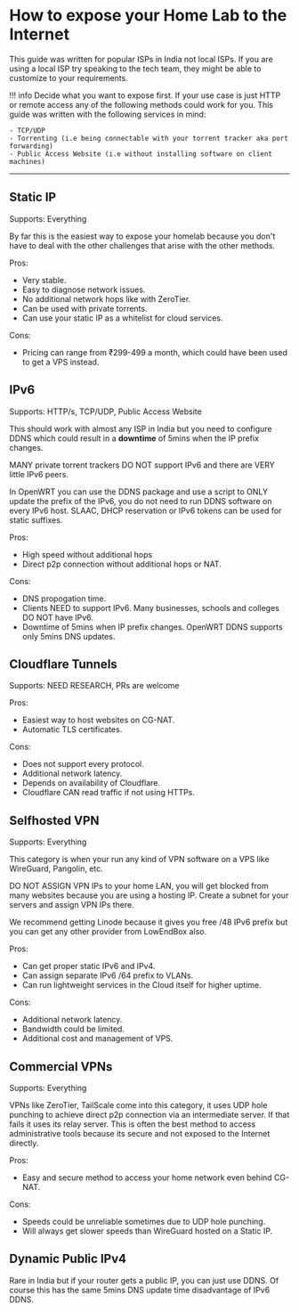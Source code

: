 # How to expose your Home Lab to the Internet

This guide was written for popular ISPs in India not local ISPs. If you are using a local ISP try speaking to the
tech team, they might be able to customize to your requirements.


!!! info
    Decide what you want to expose first. If your use case is just HTTP or remote access any of the following methods could work for you. This guide was written with the following services in mind:

    - TCP/UDP
    - Torrenting (i.e being connectable with your torrent tracker aka port forwarding)
    - Public Access Website (i.e without installing software on client machines)

---

## Static IP

Supports: Everything

By far this is the easiest way to expose your homelab because you don't have to deal with the other challenges that arise with the other methods.

Pros:

- Very stable.
- Easy to diagnose network issues.
- No additional network hops like with ZeroTier.
- Can be used with private torrents.
- Can use your static IP as a whitelist for cloud services.

Cons:

- Pricing can range from ₹299-499 a month, which could have been used to get a VPS instead.

## IPv6

Supports: HTTP/s, TCP/UDP, Public Access Website

This should work with almost any ISP in India but you need to configure DDNS which could result in a **downtime** of 5mins
when the IP prefix changes.

MANY private torrent trackers DO NOT support IPv6 and there are VERY little IPv6 peers.

In OpenWRT you can use the DDNS package and use a script to ONLY update the prefix of the IPv6, you do not need to
run DDNS software on every IPv6 host. SLAAC, DHCP reservation or IPv6 tokens can be used for static suffixes.

Pros:

- High speed without additional hops
- Direct p2p connection without additional hops or NAT.

Cons:

- DNS propogation time.
- Clients NEED to support IPv6. Many businesses, schools and colleges DO NOT have IPv6.
- Downtime of 5mins when IP prefix changes. OpenWRT DDNS supports only 5mins DNS updates.

## Cloudflare Tunnels

Supports: NEED RESEARCH, PRs are welcome

Pros:

- Easiest way to host websites on CG-NAT.
- Automatic TLS certificates.

Cons:

- Does not support every protocol.
- Additional network latency.
- Depends on availability of Cloudflare.
- Cloudflare CAN read traffic if not using HTTPs.

## Selfhosted VPN

Supports: Everything

This category is when your run any kind of VPN software on a VPS like WireGuard, Pangolin, etc.

DO NOT ASSIGN VPN IPs to your home LAN, you will get blocked from many websites because you are using a hosting IP.
Create a subnet for your servers and assign VPN IPs there.

We recommend getting Linode because it gives you free /48 IPv6 prefix but you can get any other provider from LowEndBox also.

Pros:

- Can get proper static IPv6 and IPv4.
- Can assign separate IPv6 /64 prefix to VLANs.
- Can run lightweight services in the Cloud itself for higher uptime.

Cons:

- Additional network latency.
- Bandwidth could be limited.
- Additional cost and management of VPS.

## Commercial VPNs

Supports: Everything

VPNs like ZeroTier, TailScale come into this category, it uses UDP hole punching to achieve direct p2p connection via an intermediate server. If that fails it uses its relay server.
This is often the best method to access administrative tools because its secure and not exposed to the Internet directly.

Pros:

- Easy and secure method to access your home network even behind CG-NAT.

Cons:

- Speeds could be unreliable sometimes due to UDP hole punching.
- Will always get slower speeds than WireGuard hosted on a Static IP.

## Dynamic Public IPv4

Rare in India but if your router gets a public IP, you can just use DDNS. Of course this has the same 5mins DNS update
time disadvantage of IPv6 DDNS.
